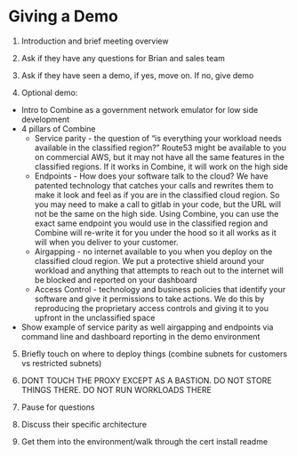 # Giving a Demo

1. Introduction and brief meeting overview

2. Ask if they have any questions for Brian and sales team

3. Ask if they have seen a demo, if yes, move on. If no, give demo

4. Optional demo:
  - Intro to Combine as a government network emulator for low side development
  - 4 pillars of Combine
    - Service parity - the question of “is everything your workload needs available in the classified region?” Route53 might be available to you on commercial AWS, but it may not have all the same features in the classified regions. If it works in Combine, it will work on the high side
    - Endpoints - How does your software talk to the cloud? We have patented technology that catches your calls and rewrites them to make it look and feel as if you are in the classified cloud region. So you may need to make a call to gitlab in your code, but the URL will not be the same on the high side. Using Combine, you can use the exact same endpoint you would use in the classified region and Combine will re-write it for you under the hood so it all works as it will when you deliver to your customer.
    - Airgapping - no internet available to you when you deploy on the classified cloud region. We put a protective shield around your workload and anything that attempts to reach out to the internet will be blocked and reported on your dashboard
    - Access Control - technology and business policies that identify your software and give it permissions to take actions. We do this by reproducing the proprietary access controls and giving it to you upfront in the unclassified space
  - Show example of service parity as well airgapping and endpoints via command line and dashboard reporting in the demo environment

5. Briefly touch on where to deploy things (combine subnets for customers vs restricted subnets)

6. DONT TOUCH THE PROXY EXCEPT AS A BASTION. DO NOT STORE THINGS THERE. DO NOT RUN WORKLOADS THERE
7. Pause for questions

8. Discuss their specific architecture

9. Get them into the environment/walk through the cert install readme